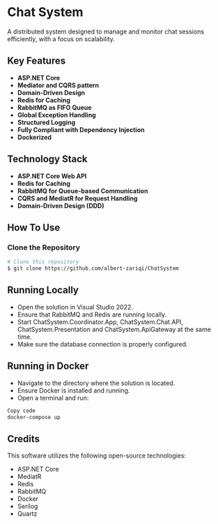 # Chat System
A distributed system designed to manage and monitor chat sessions efficiently, with a focus on scalability.

## Key Features
- **ASP.NET Core**
- **Mediator and CQRS pattern**
- **Domain-Driven Design**
- **Redis for Caching**
- **RabbitMQ as FIFO Queue**
- **Global Exception Handling**
- **Structured Logging**
- **Fully Compliant with Dependency Injection**
- **Dockerized**


## Technology Stack
- **ASP.NET Core Web API**
- **Redis for Caching**
- **RabbitMQ for Queue-based Communication**
- **CQRS and MediatR for Request Handling**
- **Domain-Driven Design (DDD)**

## How To Use

### Clone the Repository
```bash
# Clone this repository
$ git clone https://github.com/albert-zariqi/ChatSystem
```

## Running Locally

- Open the solution in Visual Studio 2022.
- Ensure that RabbitMQ and Redis are running locally.
- Start ChatSystem.Coordinator.App, ChatSystem.Chat.API, ChatSystem.Presentation and ChatSystem.ApiGateway at the same time.
- Make sure the database connection is properly configured.

## Running in Docker

- Navigate to the directory where the solution is located.
- Ensure Docker is installed and running.
- Open a terminal and run:

```bash
Copy code
docker-compose up
```

## Credits
This software utilizes the following open-source technologies:

- ASP.NET Core
- MediatR
- Redis
- RabbitMQ
- Docker
- Serilog
- Quartz
